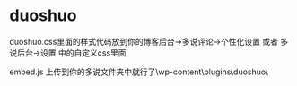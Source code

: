 # duoshuo
duoshuo.css里面的样式代码放到你的博客后台->多说评论->个性化设置 或者 多说后台->设置 中的自定义css里面

embed.js 上传到你的多说文件夹中就行了\wp-content\plugins\duoshuo\
